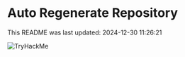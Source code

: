 # Auto Regenerate Repository

This README was last updated: 2024-12-30 11:26:21

 ![TryHackMe](https://tryhackme.com/badge/533634)